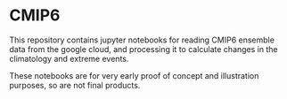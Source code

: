 # CMIP6

This repository contains jupyter notebooks for reading CMIP6 ensemble data from the google cloud,
and processing it to calculate changes in the climatology and extreme events.

These notebooks are for very early proof of concept and illustration purposes, so are not final products.
